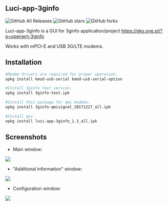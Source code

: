 ## Luci-app-3ginfo

![GitHub All Releases](https://img.shields.io/github/downloads/IceG2020/luci-app-3ginfo/total)
![GitHub stars](https://img.shields.io/github/stars/IceG2020/luci-app-3ginfo?style=flat-square)
![GitHub forks](https://img.shields.io/github/forks/IceG2020/luci-app-3ginfo?style=flat-square)

Luci-app-3ginfo is a GUI for 3ginfo application/project https://eko.one.pl/?p=openwrt-3ginfo

Works with mPCI-E and USB 3G/LTE modems.

## Installation
``` bash
#Modem drivers are required for proper operation.
opkg install kmod-usb-serial kmod-usb-serial-option

#Install 3ginfo text version.
opkg install 3ginfo-text.ipk

#Install this package for qmi modems.
opkg install 3ginfo-qmisignal_20171227_all.ipk

#Install gui.
opkg install luci-app-3ginfo_1.3_all.ipk
```

## Screenshots

- Main window:

![](https://raw.githubusercontent.com/IceG2020/luci-app-3ginfo/master/screen1.PNG)

- "Additional information" window:

![](https://raw.githubusercontent.com/IceG2020/luci-app-3ginfo/master/screen2.PNG)

- Configuration window:

![](https://raw.githubusercontent.com/IceG2020/luci-app-3ginfo/master/screen3b.PNG)
